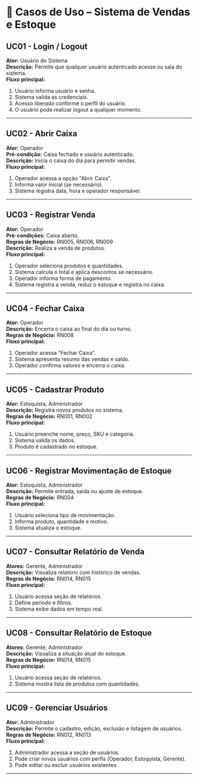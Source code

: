 # 📄 Casos de Uso – Sistema de Vendas e Estoque

## UC01 - Login / Logout
**Ator:** Usuário do Sistema  
**Descrição:** Permite que qualquer usuário autenticado acesse ou saia do sistema.  
**Fluxo principal:**
1. Usuário informa usuário e senha.
2. Sistema valida as credenciais.
3. Acesso liberado conforme o perfil do usuário.
4. O usuário pode realizar logout a qualquer momento.

---

## UC02 - Abrir Caixa
**Ator:** Operador  
**Pré-condição:** Caixa fechado e usuário autenticado.  
**Descrição:** Inicia o caixa do dia para permitir vendas.  
**Fluxo principal:**
1. Operador acessa a opção "Abrir Caixa".
2. Informa valor inicial (se necessário).
3. Sistema registra data, hora e operador responsável.

---

## UC03 - Registrar Venda
**Ator:** Operador  
**Pré-condições:** Caixa aberto.  
**Regras de Negócio:** RN005, RN006, RN009  
**Descrição:** Realiza a venda de produtos.  
**Fluxo principal:**
1. Operador seleciona produtos e quantidades.
2. Sistema calcula o total e aplica descontos se necessário.
3. Operador informa forma de pagamento.
4. Sistema registra a venda, reduz o estoque e registra no caixa.

---

## UC04 - Fechar Caixa
**Ator:** Operador  
**Descrição:** Encerra o caixa ao final do dia ou turno.  
**Regras de Negócio:** RN008  
**Fluxo principal:**
1. Operador acessa "Fechar Caixa".
2. Sistema apresenta resumo das vendas e saldo.
3. Operador confirma valores e encerra o caixa.

---

## UC05 - Cadastrar Produto
**Ator:** Estoquista, Administrador  
**Descrição:** Registra novos produtos no sistema.  
**Regras de Negócio:** RN001, RN002  
**Fluxo principal:**
1. Usuário preenche nome, preço, SKU e categoria.
2. Sistema valida os dados.
3. Produto é cadastrado no estoque.

---

## UC06 - Registrar Movimentação de Estoque
**Ator:** Estoquista, Administrador  
**Descrição:** Permite entrada, saída ou ajuste de estoque.  
**Regras de Negócio:** RN004  
**Fluxo principal:**
1. Usuário seleciona tipo de movimentação.
2. Informa produto, quantidade e motivo.
3. Sistema atualiza o estoque.

---

## UC07 - Consultar Relatório de Venda
**Atores:** Gerente, Administrador  
**Descrição:** Visualiza relatório com histórico de vendas.  
**Regras de Negócio:** RN014, RN015  
**Fluxo principal:**
1. Usuário acessa seção de relatórios.
2. Define período e filtros.
3. Sistema exibe dados em tempo real.

---

## UC08 - Consultar Relatório de Estoque
**Atores:** Gerente, Administrador  
**Descrição:** Visualiza a situação atual do estoque.  
**Regras de Negócio:** RN014, RN015  
**Fluxo principal:**
1. Usuário acessa seção de relatórios.
2. Sistema mostra lista de produtos com quantidades.

---

## UC09 - Gerenciar Usuários
**Ator:** Administrador  
**Descrição:** Permite o cadastro, edição, exclusão e listagem de usuários.  
**Regras de Negócio:** RN012, RN013  
**Fluxo principal:**
1. Administrador acessa a seção de usuários.
2. Pode criar novos usuários com perfis (Operador, Estoquista, Gerente).
3. Pode editar ou excluir usuários existentes.

---
